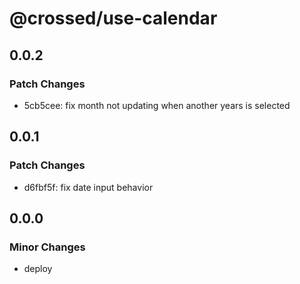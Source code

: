 # @crossed/use-calendar

## 0.0.2

### Patch Changes

- 5cb5cee: fix month not updating when another years is selected

## 0.0.1

### Patch Changes

- d6fbf5f: fix date input behavior

## 0.0.0

### Minor Changes

- deploy
